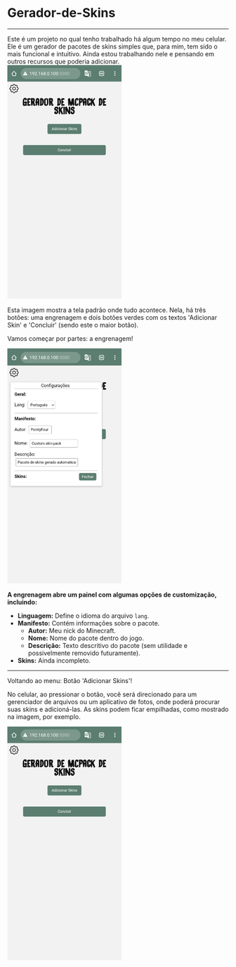 # Gerador-de-Skins
<hr>
Este é um projeto no qual tenho trabalhado há algum tempo no meu celular.
Ele é um gerador de pacotes de skins simples que, para mim, tem sido o mais funcional e intuitivo.
Ainda estou trabalhando nele e pensando em outros recursos que poderia adicionar.


<img src="app/.0_0/Tela.png" alt="000" width="260">

Esta imagem mostra a tela padrão onde tudo acontece.
Nela, há três botões: uma engrenagem e dois botões verdes com os textos 'Adicionar Skin' e 'Concluir' (sendo este o maior botão).

Vamos começar por partes: a engrenagem!


<img src="app/.0_0/Tela com o painel a mostra.png" alt="000" width="260">

**A engrenagem abre um painel com algumas opções de customização, incluindo:**  
- **Linguagem:** Define o idioma do arquivo `lang`.  
- **Manifesto:** Contém informações sobre o pacote.  
  - **Autor:** Meu nick do Minecraft.  
  - **Nome:** Nome do pacote dentro do jogo.  
  - **Descrição:** Texto descritivo do pacote (sem utilidade e possivelmente removido futuramente).  
- **Skins:** Ainda incompleto.  

<hr>

Voltando ao menu: Botão 'Adicionar Skins'!

No celular, ao pressionar o botão, você será direcionado para um gerenciador de arquivos ou um aplicativo de fotos, onde poderá procurar suas skins e adicioná-las.
As skins podem ficar empilhadas, como mostrado na imagem, por exemplo.

<img src="app/.0_0/Tela.png" alt="000" width="260">
